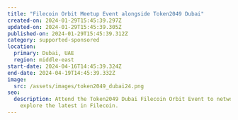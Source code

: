 ```yaml
---
title: "Filecoin Orbit Meetup Event alongside Token2049 Dubai"
created-on: 2024-01-29T15:45:39.297Z
updated-on: 2024-01-29T15:45:39.305Z
published-on: 2024-01-29T15:45:39.312Z
category: supported-sponsored
location:
  primary: Dubai, UAE
  region: middle-east
start-date: 2024-04-16T14:45:39.324Z
end-date: 2024-04-19T14:45:39.332Z
image:
  src: /assets/images/token2049_dubai24.png
seo:
  description: Attend the Token2049 Dubai Filecoin Orbit Event to network and
    explore the latest in Filecoin.
---
```

